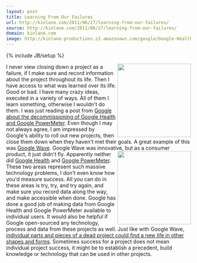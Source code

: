 ```yaml
---
layout: post
title: Learning From Our Failures
url: http://kinlane.com/2011/06/27/learning-from-our-failures/
source: http://kinlane.com/2011/06/27/learning-from-our-failures/
domain: kinlane.com
image: http://kinlane-productions.s3.amazonaws.com/google/Google-Health-Logo.gif
---
```

{% include JB/setup %}<p>
     <img class="c1"
        src="http://kinlane-productions.s3.amazonaws.com/google/Google-Health-Logo.gif"
        alt=""
        width="200"
        align="right" />I never view closing down a project as a failure, if I make sure and record information about the project throughout its life. Then I have access to what was learned over its life. Good or bad. I have many crazy ideas, executed in a variety of ways. All of them I learn something, otherwise I wouldn't do them. I was just reading a post from <a title="Google about the decommissioning of Google Health and Google PowerMeter"
        href="http://googleblog.blogspot.com/2011/06/update-on-google-health-and-google.html?utm_source=feedburner&amp;utm_medium=feed&amp;utm_campaign=Feed%3A+blogspot%2FMKuf+%28Official+Google+Blog%29">Google about the decommissioning of Google Health and Google PowerMeter</a>. Even though I may not always agree, I am impressed by Google's ability to roll out new projects, then close them down when they haven't met their goals. A great example of this was <a title="Google Wave"
        href="http://www.kinlane.com/2010/09/google-wave-open-source/">Google Wave</a>. Google Wave was innovative, but as a consumer product, it just didn't fly. <img class="c1"
        src="http://kinlane-productions.s3.amazonaws.com/google/google-powermeter.gif"
        alt=""
        width="200"
        align="right" />Apparently neither did <a title="Google Health"
        href="http://www.google.com/intl/en-US/health/about/">Google Health</a> and <a title="Google PowerMeter"
        href="http://www.google.com/powermeter/about/">Google PowerMeter</a>. These two areas represent such massive technology problems, I don't even know how you'd measure success. All you can do in these areas is try, try, and try again, and make sure you record data along the way, and make accessible when done. Google has done a good job of making data from Google Health and Google PowerMeter available to individual users. It would also be helpful if Google open-sourced any technology, process and data from these projects as well. Just like with Google Wave, <a title="Google Wave"
        href="http://www.kinlane.com/2010/09/google-wave-open-source/">individual parts and pieces of a dead project could find a new life in other shapes and forms</a>. Sometimes success for a project does not mean individual project success, it might be to establish a precedent, build knowledge or technology that can be used in other projects.
</p>